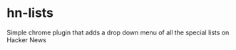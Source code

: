hn-lists
========

Simple chrome plugin that adds a drop down menu of all the special lists on Hacker News

